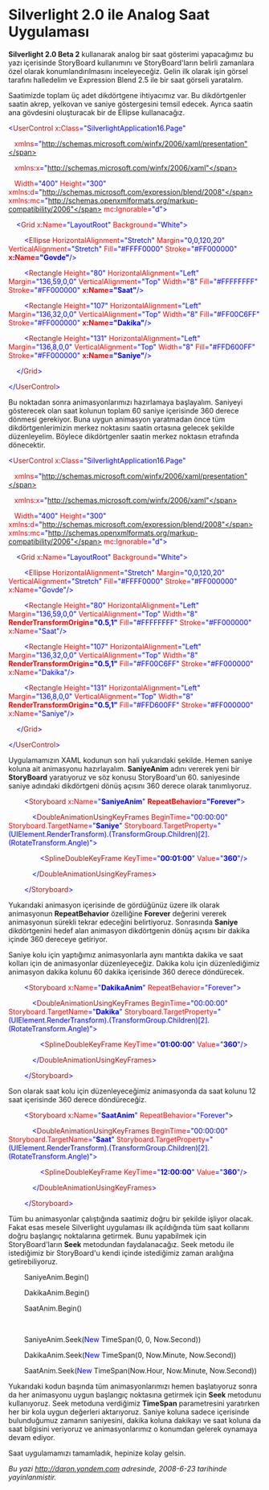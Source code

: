 # Silverlight 2.0 ile Analog Saat Uygulaması
**Silverlight 2.0 Beta 2** kullanarak analog bir saat gösterimi
yapacağımız bu yazı içerisinde StoryBoard kullanımını ve
StoryBoard'ların belirli zamanlara özel olarak konumlandırılmasını
inceleyeceğiz. Gelin ilk olarak işin görsel tarafını halledelim ve
Expression Blend 2.5 ile bir saat görseli yaratalım.

Saatimizde toplam üç adet dikdörtgene ihtiyacımız var. Bu dikdörtgenler
saatin akrep, yelkovan ve saniye göstergesini temsil edecek. Ayrıca
saatin ana gövdesini oluşturacak bir de Ellipse kullanacağız.

<span style="color: blue;">\<</span><span
style="color: #a31515;">UserControl</span><span style="color: red;">
x</span><span style="color: blue;">:</span><span
style="color: red;">Class</span><span
style="color: blue;">="SilverlightApplication16.Page"</span>

   <span style="color: red;"> xmlns</span><span
style="color: blue;">="http://schemas.microsoft.com/winfx/2006/xaml/presentation"</span>

   <span style="color: red;"> xmlns</span><span
style="color: blue;">:</span><span style="color: red;">x</span><span
style="color: blue;">="http://schemas.microsoft.com/winfx/2006/xaml"</span>

   <span style="color: red;"> Width</span><span
style="color: blue;">="400"</span><span style="color: red;">
Height</span><span style="color: blue;">="300"</span><span
style="color: red;"> xmlns</span><span
style="color: blue;">:</span><span style="color: red;">d</span><span
style="color: blue;">="http://schemas.microsoft.com/expression/blend/2008"</span><span
style="color: red;"> xmlns</span><span
style="color: blue;">:</span><span style="color: red;">mc</span><span
style="color: blue;">="http://schemas.openxmlformats.org/markup-compatibility/2006"</span><span
style="color: red;"> mc</span><span style="color: blue;">:</span><span
style="color: red;">Ignorable</span><span
style="color: blue;">="d"\></span>

<span style="color: #a31515;">    </span><span
style="color: blue;">\<</span><span
style="color: #a31515;">Grid</span><span style="color: red;">
x</span><span style="color: blue;">:</span><span
style="color: red;">Name</span><span
style="color: blue;">="LayoutRoot"</span><span style="color: red;">
Background</span><span style="color: blue;">="White"\></span>

<span style="color: #a31515;">        </span><span
style="color: blue;">\<</span><span
style="color: #a31515;">Ellipse</span><span style="color: red;">
HorizontalAlignment</span><span
style="color: blue;">="Stretch"</span><span style="color: red;">
Margin</span><span style="color: blue;">="0,0,120,20"</span><span
style="color: red;"> VerticalAlignment</span><span
style="color: blue;">="Stretch"</span><span style="color: red;">
Fill</span><span style="color: blue;">="\#FFFF0000"</span><span
style="color: red;"> Stroke</span><span
style="color: blue;">="\#FF000000"</span><span style="color: red;">
**x**</span><span style="color: blue;">**:**</span><span
style="color: red;">**Name**</span><span
style="color: blue;">**="Govde"**/\></span>

<span style="color: #a31515;">        </span><span
style="color: blue;">\<</span><span
style="color: #a31515;">Rectangle</span><span style="color: red;">
Height</span><span style="color: blue;">="80"</span><span
style="color: red;"> HorizontalAlignment</span><span
style="color: blue;">="Left"</span><span style="color: red;">
Margin</span><span style="color: blue;">="136,59,0,0"</span><span
style="color: red;"> VerticalAlignment</span><span
style="color: blue;">="Top"</span><span style="color: red;">
Width</span><span style="color: blue;">="8"</span><span
style="color: red;"> Fill</span><span
style="color: blue;">="\#FFFFFFFF"</span><span style="color: red;">
Stroke</span><span style="color: blue;">="\#FF000000"</span><span
style="color: red;"> **x**</span><span
style="color: blue;">**:**</span><span
style="color: red;">**Name**</span><span
style="color: blue;">**="Saat"**/\></span>

<span style="color: #a31515;">        </span><span
style="color: blue;">\<</span><span
style="color: #a31515;">Rectangle</span><span style="color: red;">
Height</span><span style="color: blue;">="107"</span><span
style="color: red;"> HorizontalAlignment</span><span
style="color: blue;">="Left"</span><span style="color: red;">
Margin</span><span style="color: blue;">="136,32,0,0"</span><span
style="color: red;"> VerticalAlignment</span><span
style="color: blue;">="Top"</span><span style="color: red;">
Width</span><span style="color: blue;">="8"</span> <span
style="color: red;"> Fill</span><span
style="color: blue;">="\#FF00C6FF"</span><span style="color: red;">
Stroke</span><span style="color: blue;">="\#FF000000"</span><span
style="color: red;"> **x**</span><span
style="color: blue;">**:**</span><span
style="color: red;">**Name**</span><span
style="color: blue;">**="Dakika"**/\></span>

<span style="color: #a31515;">        </span><span
style="color: blue;">\<</span><span
style="color: #a31515;">Rectangle</span><span style="color: red;">
Height</span><span style="color: blue;">="131"</span><span
style="color: red;"> HorizontalAlignment</span><span
style="color: blue;">="Left"</span><span style="color: red;">
Margin</span><span style="color: blue;">="136,8,0,0"</span><span
style="color: red;"> VerticalAlignment</span><span
style="color: blue;">="Top"</span><span style="color: red;">
Width</span><span style="color: blue;">="8"</span><span
style="color: red;"> Fill</span><span
style="color: blue;">="\#FFD600FF"</span><span style="color: red;">
Stroke</span><span style="color: blue;">="\#FF000000"</span><span
style="color: red;"> **x**</span><span
style="color: blue;">**:**</span><span
style="color: red;">**Name**</span><span
style="color: blue;">**="Saniye"**/\></span>

<span style="color: #a31515;">    </span><span
style="color: blue;">\</</span><span
style="color: #a31515;">Grid</span><span style="color: blue;">\></span>

<span style="color: blue;">\</</span><span
style="color: #a31515;">UserControl</span><span
style="color: blue;">\></span>

Bu noktadan sonra animasyonlarımızı hazırlamaya başlayalım. Saniyeyi
gösterecek olan saat kolunun toplam 60 saniye içerisinde 360 derece
dönmesi gerekiyor. Buna uygun animasyon yaratmadan önce tüm
dikdörtgenlerimizin merkez noktasını saatin ortasına gelecek şekilde
düzenleyelim. Böylece dikdörtgenler saatin merkez noktasın etrafında
dönecektir.

<span style="color: blue;">\<</span><span
style="color: #a31515;">UserControl</span><span style="color: red;">
x</span><span style="color: blue;">:</span><span
style="color: red;">Class</span><span
style="color: blue;">="SilverlightApplication16.Page"</span>

   <span style="color: red;"> xmlns</span><span
style="color: blue;">="http://schemas.microsoft.com/winfx/2006/xaml/presentation"</span>

   <span style="color: red;"> xmlns</span><span
style="color: blue;">:</span><span style="color: red;">x</span><span
style="color: blue;">="http://schemas.microsoft.com/winfx/2006/xaml"</span>

   <span style="color: red;"> Width</span><span
style="color: blue;">="400"</span><span style="color: red;">
Height</span><span style="color: blue;">="300"</span><span
style="color: red;"> xmlns</span><span
style="color: blue;">:</span><span style="color: red;">d</span><span
style="color: blue;">="http://schemas.microsoft.com/expression/blend/2008"</span><span
style="color: red;"> xmlns</span><span
style="color: blue;">:</span><span style="color: red;">mc</span><span
style="color: blue;">="http://schemas.openxmlformats.org/markup-compatibility/2006"</span><span
style="color: red;"> mc</span><span style="color: blue;">:</span><span
style="color: red;">Ignorable</span><span
style="color: blue;">="d"\></span>

<span style="color: #a31515;">    </span><span
style="color: blue;">\<</span><span
style="color: #a31515;">Grid</span><span style="color: red;">
x</span><span style="color: blue;">:</span><span
style="color: red;">Name</span><span
style="color: blue;">="LayoutRoot"</span><span style="color: red;">
Background</span><span style="color: blue;">="White"\></span>

<span style="color: #a31515;">        </span><span
style="color: blue;">\<</span><span
style="color: #a31515;">Ellipse</span><span style="color: red;">
HorizontalAlignment</span><span
style="color: blue;">="Stretch"</span><span style="color: red;">
Margin</span><span style="color: blue;">="0,0,120,20"</span><span
style="color: red;"> VerticalAlignment</span><span
style="color: blue;">="Stretch"</span><span style="color: red;">
Fill</span><span style="color: blue;">="\#FFFF0000"</span><span
style="color: red;"> Stroke</span><span
style="color: blue;">="\#FF000000"</span><span style="color: red;">
x</span><span style="color: blue;">:</span><span
style="color: red;">Name</span><span
style="color: blue;">="Govde"/\></span>

<span style="color: #a31515;">        </span><span
style="color: blue;">\<</span><span
style="color: #a31515;">Rectangle</span><span style="color: red;">
Height</span><span style="color: blue;">="80"</span><span
style="color: red;"> HorizontalAlignment</span><span
style="color: blue;">="Left"</span><span style="color: red;">
Margin</span><span style="color: blue;">="136,59,0,0"</span><span
style="color: red;"> VerticalAlignment</span><span
style="color: blue;">="Top"</span><span style="color: red;">
Width</span><span style="color: blue;">="8"</span><span
style="color: red;"> **RenderTransformOrigin**</span><span
style="color: blue;">**="0.5,1"**</span><span style="color: red;">
Fill</span><span style="color: blue;">="\#FFFFFFFF"</span><span
style="color: red;"> Stroke</span><span
style="color: blue;">="\#FF000000"</span><span style="color: red;">
x</span><span style="color: blue;">:</span><span
style="color: red;">Name</span><span
style="color: blue;">="Saat"/\></span>

<span style="color: #a31515;">        </span><span
style="color: blue;">\<</span><span
style="color: #a31515;">Rectangle</span><span style="color: red;">
Height</span><span style="color: blue;">="107"</span><span
style="color: red;"> HorizontalAlignment</span><span
style="color: blue;">="Left"</span><span style="color: red;">
Margin</span><span style="color: blue;">="136,32,0,0"</span><span
style="color: red;"> VerticalAlignment</span><span
style="color: blue;">="Top"</span><span style="color: red;">
Width</span><span style="color: blue;">="8"</span><span
style="color: red;"> **RenderTransformOrigin**</span><span
style="color: blue;">**="0.5,1"**</span><span style="color: red;">
Fill</span><span style="color: blue;">="\#FF00C6FF"</span><span
style="color: red;"> Stroke</span><span
style="color: blue;">="\#FF000000"</span><span style="color: red;">
x</span><span style="color: blue;">:</span><span
style="color: red;">Name</span><span
style="color: blue;">="Dakika"/\></span>

<span style="color: #a31515;">        </span><span
style="color: blue;">\<</span><span
style="color: #a31515;">Rectangle</span><span style="color: red;">
Height</span><span style="color: blue;">="131"</span><span
style="color: red;"> HorizontalAlignment</span><span
style="color: blue;">="Left"</span><span style="color: red;">
Margin</span><span style="color: blue;">="136,8,0,0"</span><span
style="color: red;"> VerticalAlignment</span><span
style="color: blue;">="Top"</span><span style="color: red;">
Width</span><span style="color: blue;">="8"</span><span
style="color: red;"> **RenderTransformOrigin**</span><span
style="color: blue;">**="0.5,1"**</span><span style="color: red;">
Fill</span><span style="color: blue;">="\#FFD600FF"</span><span
style="color: red;"> Stroke</span><span
style="color: blue;">="\#FF000000"</span><span style="color: red;">
x</span><span style="color: blue;">:</span><span
style="color: red;">Name</span><span
style="color: blue;">="Saniye"/\></span>

<span style="color: #a31515;">    </span><span
style="color: blue;">\</</span><span
style="color: #a31515;">Grid</span><span style="color: blue;">\></span>

<span style="color: blue;">\</</span><span
style="color: #a31515;">UserControl</span><span
style="color: blue;">\></span>

Uygulamamızın XAML kodunun son hali yukarıdaki şekilde. Hemen saniye
koluna ait animasyonu hazırlayalım. **SaniyeAnim** adını vererek yeni
bir **StoryBoard** yaratıyoruz ve söz konusu StoryBoard'un 60.
saniyesinde saniye adındaki dikdörtgeni dönüş açısını 360 derece olarak
tanımlıyoruz.

<span style="color: #a31515;">        </span><span
style="color: blue;">\<</span><span
style="color: #a31515;">Storyboard</span><span style="color: red;">
x</span><span style="color: blue;">:</span><span
style="color: red;">Name</span><span
style="color: blue;">="**SaniyeAnim**"</span><span style="color: red;">
**RepeatBehavior**</span><span
style="color: blue;">**="Forever"**\></span>

<span style="color: #a31515;">            </span><span
style="color: blue;">\<</span><span
style="color: #a31515;">DoubleAnimationUsingKeyFrames</span><span
style="color: red;"> BeginTime</span><span
style="color: blue;">="00:00:00"</span><span style="color: red;">
Storyboard.TargetName</span><span
style="color: blue;">="**Saniye**"</span><span style="color: red;">
Storyboard.TargetProperty</span><span
style="color: blue;">="(UIElement.RenderTransform).(TransformGroup.Children)[2].(RotateTransform.Angle)"\></span>

<span style="color: #a31515;">                </span><span
style="color: blue;">\<</span><span
style="color: #a31515;">SplineDoubleKeyFrame</span><span
style="color: red;"> KeyTime</span><span
style="color: blue;">="**00:01:00**"</span><span style="color: red;">
Value</span><span style="color: blue;">="**360**"/\></span>

<span style="color: #a31515;">            </span><span
style="color: blue;">\</</span><span
style="color: #a31515;">DoubleAnimationUsingKeyFrames</span><span
style="color: blue;">\></span>

<span style="color: #a31515;">        </span><span
style="color: blue;">\</</span><span
style="color: #a31515;">Storyboard</span><span
style="color: blue;">\></span>

Yukarıdaki animasyon içerisinde de gördüğünüz üzere ilk olarak
animasyonun **RepeatBehavior** özelliğine **Forever** değerini vererek
animasyonun sürekli tekrar edeceğini belirtiyoruz. Sonrasında **Saniye**
dikdörtgenini hedef alan animasyon dikdörtgenin dönüş açısını bir dakika
içinde 360 dereceye getiriyor.

Saniye kolu için yaptığımız animasyonlarla aynı mantıkta dakika ve saat
kolları için de animasyonlar düzenleyeceğiz. Dakika kolu için
düzenlediğimiz animasyon dakika kolunu 60 dakika içerisinde 360 derece
döndürecek.

<span style="color: #a31515;">        </span><span
style="color: blue;">\<</span><span
style="color: #a31515;">Storyboard</span><span style="color: red;">
x</span><span style="color: blue;">:</span><span
style="color: red;">Name</span><span
style="color: blue;">="**DakikaAnim**"</span><span style="color: red;">
RepeatBehavior</span><span style="color: blue;">="Forever"\></span>

<span style="color: #a31515;">            </span><span
style="color: blue;">\<</span><span
style="color: #a31515;">DoubleAnimationUsingKeyFrames</span><span
style="color: red;"> BeginTime</span><span
style="color: blue;">="00:00:00"</span><span style="color: red;">
Storyboard.TargetName</span><span
style="color: blue;">="**Dakika**"</span><span style="color: red;">
Storyboard.TargetProperty</span><span
style="color: blue;">="(UIElement.RenderTransform).(TransformGroup.Children)[2].(RotateTransform.Angle)"\></span>

<span style="color: #a31515;">                </span><span
style="color: blue;">\<</span><span
style="color: #a31515;">SplineDoubleKeyFrame</span><span
style="color: red;"> KeyTime</span><span
style="color: blue;">="**01:00:00**"</span><span style="color: red;">
Value</span><span style="color: blue;">="**360**"/\></span>

<span style="color: #a31515;">            </span><span
style="color: blue;">\</</span><span
style="color: #a31515;">DoubleAnimationUsingKeyFrames</span><span
style="color: blue;">\></span>

<span style="color: #a31515;">        </span><span
style="color: blue;">\</</span><span
style="color: #a31515;">Storyboard</span><span
style="color: blue;">\></span>

Son olarak saat kolu için düzenleyeceğimiz animasyonda da saat kolunu 12
saat içerisinde 360 derece döndüreceğiz.

<span style="color: #a31515;">        </span><span
style="color: blue;">\<</span><span
style="color: #a31515;">Storyboard</span><span style="color: red;">
x</span><span style="color: blue;">:</span><span
style="color: red;">Name</span><span
style="color: blue;">="**SaatAnim**"</span><span style="color: red;">
RepeatBehavior</span><span style="color: blue;">="Forever"\></span>

<span style="color: #a31515;">            </span><span
style="color: blue;">\<</span><span
style="color: #a31515;">DoubleAnimationUsingKeyFrames</span><span
style="color: red;"> BeginTime</span><span
style="color: blue;">="00:00:00"</span><span style="color: red;">
Storyboard.TargetName</span><span
style="color: blue;">="**Saat**"</span><span style="color: red;">
Storyboard.TargetProperty</span><span
style="color: blue;">="(UIElement.RenderTransform).(TransformGroup.Children)[2].(RotateTransform.Angle)"\></span>

<span style="color: #a31515;">                </span><span
style="color: blue;">\<</span><span
style="color: #a31515;">SplineDoubleKeyFrame</span><span
style="color: red;"> KeyTime</span><span
style="color: blue;">="**12:00:00**"</span><span style="color: red;">
Value</span><span style="color: blue;">="**360**"/\></span>

<span style="color: #a31515;">            </span><span
style="color: blue;">\</</span><span
style="color: #a31515;">DoubleAnimationUsingKeyFrames</span><span
style="color: blue;">\></span>

<span style="color: #a31515;">        </span><span
style="color: blue;">\</</span><span
style="color: #a31515;">Storyboard</span><span
style="color: blue;">\></span>

Tüm bu animasyonlar çalıştığında saatimiz doğru bir şekilde işliyor
olacak. Fakat esas mesele Silverlight uygulaması ilk açıldığında tüm
saat kollarını doğru başlangıç noktalarına getirmek. Bunu yapabilmek
için StoryBoard'ların **Seek** metodundan faydalanacağız. Seek metodu
ile istediğimiz bir StoryBoard'u kendi içinde istediğimiz zaman
aralığına getirebiliyoruz.

        SaniyeAnim.Begin()

        DakikaAnim.Begin()

        SaatAnim.Begin()

 

        SaniyeAnim.Seek(<span style="color: blue;">New</span>
TimeSpan(0, 0, Now.Second))

        DakikaAnim.Seek(<span style="color: blue;">New</span>
TimeSpan(0, Now.Minute, Now.Second))

        SaatAnim.Seek(<span style="color: blue;">New</span>
TimeSpan(Now.Hour, Now.Minute, Now.Second))

Yukarıdaki kodun başında tüm animasyonlarımızı hemen başlatıyoruz sonra
da her animasyonu uygun başlangıç noktasına getirmek için **Seek**
metodunu kullanıyoruz. Seek metoduna verdiğimiz **TimeSpan**
parametresini yaratırken her bir kola uygun değerleri aktarıyoruz.
Saniye koluna sadece içerisinde bulunduğumuz zamanın saniyesini, dakika
koluna dakikayı ve saat koluna da saat bilgisini veriyoruz ve
animasyonlarımız o konumdan gelerek oynamaya devam ediyor.

Saat uygulamamızı tamamladık, hepinize kolay gelsin.



*Bu yazi http://daron.yondem.com adresinde, 2008-6-23 tarihinde yayinlanmistir.*
